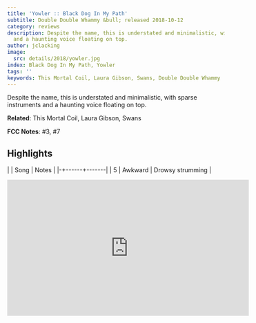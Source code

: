 ```yaml
---
title: 'Yowler :: Black Dog In My Path'
subtitle: Double Double Whammy &bull; released 2018-10-12
category: reviews
description: Despite the name, this is understated and minimalistic, with sparse instruments
  and a haunting voice floating on top.
author: jclacking
image:
  src: details/2018/yowler.jpg
index: Black Dog In My Path, Yowler
tags: ''
keywords: This Mortal Coil, Laura Gibson, Swans, Double Double Whammy
---
```

Despite the name, this is understated and minimalistic, with sparse instruments and a haunting voice floating on top.<!--more-->

**Related**: This Mortal Coil, Laura Gibson, Swans

**FCC Notes**: #3, #7

## Highlights

| | Song | Notes |
|-+------+-------|
| 5 | Awkward | Drowsy strumming |

<div class="tlo-detail-video"><iframe width="560" height="315" src="https://www.youtube.com/embed/k4ePufU0Gi0" frameborder="0" allow="autoplay; encrypted-media" allowfullscreen></iframe></div>

